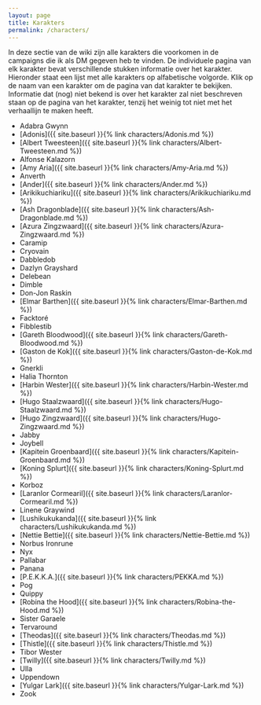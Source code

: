 ```yaml
---
layout: page
title: Karakters
permalink: /characters/
---
```


In deze sectie van de wiki zijn alle karakters die voorkomen in de campaigns die ik als DM gegeven heb te vinden. De individuele pagina van elk karakter bevat verschillende stukken informatie over het karakter. Hieronder staat een lijst met alle karakters op alfabetische volgorde. Klik op de naam van een karakter om de pagina van dat karakter te bekijken. Informatie dat (nog) niet bekend is over het karakter zal niet beschreven staan op de pagina van het karakter, tenzij het weinig tot niet met het verhaallijn te maken heeft.

* Adabra Gwynn
* [Adonis]({{ site.baseurl }}{% link characters/Adonis.md %})
* [Albert Tweesteen]({{ site.baseurl }}{% link characters/Albert-Tweesteen.md %})
* Alfonse Kalazorn
* [Amy Aria]({{ site.baseurl }}{% link characters/Amy-Aria.md %})
* Anverth
* [Ander]({{ site.baseurl }}{% link characters/Ander.md %})
* [Arikikuchiariku]({{ site.baseurl }}{% link characters/Arikikuchiariku.md %})
* [Ash Dragonblade]({{ site.baseurl }}{% link characters/Ash-Dragonblade.md %})
* [Azura Zingzwaard]({{ site.baseurl }}{% link characters/Azura-Zingzwaard.md %})
* Caramip
* Cryovain
* Dabbledob
* Dazlyn Grayshard
* Delebean
* Dimble
* Don-Jon Raskin
* [Elmar Barthen]({{ site.baseurl }}{% link characters/Elmar-Barthen.md %})
* Facktoré
* Fibblestib
* [Gareth Bloodwood]({{ site.baseurl }}{% link characters/Gareth-Bloodwood.md %})
* [Gaston de Kok]({{ site.baseurl }}{% link characters/Gaston-de-Kok.md %})
* Gnerkli
* Halia Thornton
* [Harbin Wester]({{ site.baseurl }}{% link characters/Harbin-Wester.md %})
* [Hugo Staalzwaard]({{ site.baseurl }}{% link characters/Hugo-Staalzwaard.md %})
* [Hugo Zingzwaard]({{ site.baseurl }}{% link characters/Hugo-Zingzwaard.md %})
* Jabby
* Joybell
* [Kapitein Groenbaard]({{ site.baseurl }}{% link characters/Kapitein-Groenbaard.md %})
* [Koning Splurt]({{ site.baseurl }}{% link characters/Koning-Splurt.md %})
* Korboz
* [Laranlor Cormearil]({{ site.baseurl }}{% link characters/Laranlor-Cormearil.md %})
* Linene Graywind
* [Lushikukukanda]({{ site.baseurl }}{% link characters/Lushikukukanda.md %})
* [Nettie Bettie]({{ site.baseurl }}{% link characters/Nettie-Bettie.md %})
* Norbus Ironrune
* Nyx
* Pallabar
* Panana
* [P.E.K.K.A.]({{ site.baseurl }}{% link characters/PEKKA.md %})
* Pog
* Quippy
* [Robina the Hood]({{ site.baseurl }}{% link characters/Robina-the-Hood.md %})
* Sister Garaele
* Tervaround
* [Theodas]({{ site.baseurl }}{% link characters/Theodas.md %})
* [Thistle]({{ site.baseurl }}{% link characters/Thistle.md %})
* Tibor Wester
* [Twilly]({{ site.baseurl }}{% link characters/Twilly.md %})
* Ulla
* Uppendown
* [Yulgar Lark]({{ site.baseurl }}{% link characters/Yulgar-Lark.md %})
* Zook